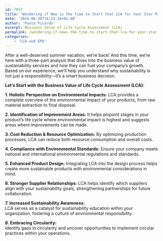 ```yaml
---
id: 7857
title: "Wondering if Now is the Time to Start that LCA for Your Star Product?"
date: '2024-08-30T16:23:34+01:00'
author: 'Paula Picardo'
excerpt: Business Value of Life Cycle Assessment (LCA)
permalink: /wondering-if-nows-the-time-to-start-that-lca-for-your-star-product/
categories:
    - 'LCA and EPD'
---
```


After a well-deserved summer vacation, we’re back! And this time, we’re here with a three-part analysis that dives into the business value of sustainability services and how they can fuel your company’s growth. Based on our experience, we’ll help you understand why sustainability is not just a responsibility—it’s a smart business decision.

**Let’s Start with the Business Value of Life Cycle Assessment (LCA):**

**1. Holistic Perspective on Environmental Impacts:** LCA provides a complete overview of the environmental impact of your products, from raw material extraction to final disposal.

**2. Identification of Improvement Areas:** It helps pinpoint stages in your product’s life cycle where environmental impact is highest and suggests areas where improvements can be made.

**3. Cost Reduction &amp; Resource Optimization:** By optimizing production processes, LCA can reduce both resource consumption and overall costs.

**4. Compliance with Environmental Standards:** Ensure your company meets national and international environmental regulations and standards.

**5. Enhanced Product Design:** Integrating LCA into the design process helps create more sustainable products with environmental considerations in mind.

**6. Stronger Supplier Relationships:** LCA helps identify which suppliers align with your sustainability goals, strengthening partnerships for future collaboration.

**7. Increased Sustainability Awareness:**   
LCA serves as a catalyst for sustainability education within your organization, fostering a culture of environmental responsibility.

**8. Embracing Circularity:**   
Identify gaps in circularity and uncover opportunities to implement circular practices within your operations.
